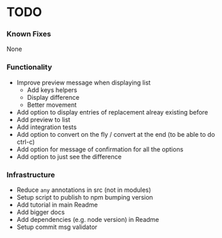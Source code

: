 # TODO

### Known Fixes

None

### Functionality

- Improve preview message when displaying list
  - Add keys helpers
  - Display difference
  - Better movement
- Add option to display entries of replacement alreay existing before
- Add preview to list
- Add integration tests
- Add option to convert on the fly / convert at the end (to be able to do ctrl-c)
- Add option for message of confirmation for all the options
- Add option to just see the difference

### Infrastructure

- Reduce `any` annotations in src (not in modules)
- Setup script to publish to npm bumping version
- Add tutorial in main Readme
- Add bigger docs
- Add dependencies (e.g. node version) in Readme
- Setup commit msg validator
